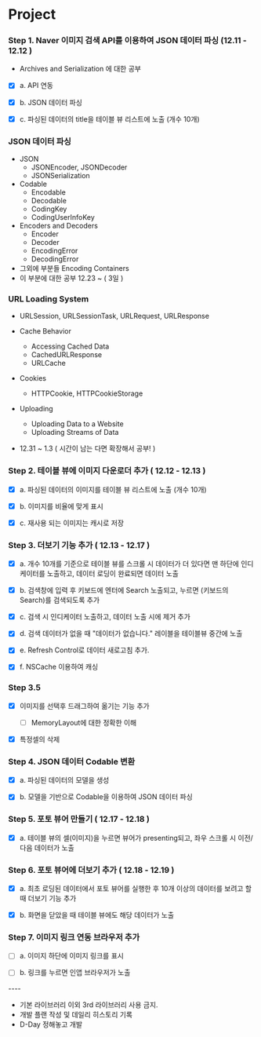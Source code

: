 

# Project



### Step 1. Naver 이미지 검색 API를 이용하여 JSON 데이터 파싱 (12.11 - 12.12 )

* Archives and Serialization 에 대한 공부

- [x] a. API 연동
- [x] b. JSON 데이터 파싱
- [x] c. 파싱된 데이터의 title을 테이블 뷰 리스트에 노출 (개수 10개)



### JSON 데이터 파싱

* JSON
  * JSONEncoder, JSONDecoder
  * JSONSerialization
* Codable
  * Encodable
  * Decodable
  * CodingKey
  * CodingUserInfoKey
* Encoders and Decoders
  * Encoder
  * Decoder
  * EncodingError
  * DecodingError
* 그외에 부분들 Encoding Containers
* 이 부분에 대한 공부  12.23 ~ ( 3일 )

 

### URL Loading System

* URLSession, URLSessionTask, URLRequest, URLResponse
* Cache Behavior
  * Accessing Cached Data
  * CachedURLResponse
  * URLCache
* Cookies
  * HTTPCookie, HTTPCookieStorage

* Uploading
  * Uploading Data to a Website
  * Uploading Streams of Data

* 12.31 ~ 1.3 ( 시간이 남는 다면 확장해서 공부! )



### Step 2. 테이블 뷰에 이미지 다운로더 추가 ( 12.12 - 12.13 )

- [x] a. 파싱된 데이터의 이미지를 테이블 뷰 리스트에 노출 (개수 10개)
- [x] b. 이미지를 비율에 맞게 표시
- [x] c. 재사용 되는 이미지는 캐시로 저장







### Step 3. 더보기 기능 추가 ( 12.13 - 12.17 )

- [x] a. 개수 10개를 기준으로 테이블 뷰를 스크롤 시 데이터가 더 있다면 맨 하단에 인디케이터를 노출하고, 데이터 로딩이 완료되면 데이터 노출
- [x] b. 검색창에 입력 후 키보드에 엔터에 Search 노출되고, 누르면 (키보드의 Search)를 검색되도록 추가
- [x] c. 검색 시 인디케이터 노출하고, 데이터 노출 시에 제거 추가
- [x] d. 검색 데이터가 없을 때 "데이터가 없습니다." 레이블을 테이블뷰 중간에 노출
- [x] e. Refresh Control로 데이터 새로고침 추가.
- [x] f. NSCache 이용하여 캐싱



### Step 3.5 

* [x] 이미지를 선택후 드래그하여 옮기는 기능 추가

  * [ ] MemoryLayout에 대한 정확한 이해
* [x] 특정셀의 삭제



### Step 4. JSON 데이터 Codable 변환

- [x] a. 파싱된 데이터의 모델을 생성

- [x] b. 모델을 기반으로 Codable을 이용하여 JSON 데이터 파싱



### Step 5. 포토 뷰어 만들기 ( 12.17 - 12.18 )

- [x] a. 테이블 뷰의 셀(이미지)을 누르면 뷰어가 presenting되고, 좌우 스크롤 시 이전/다음 데이터가 노출



### Step 6. 포토 뷰어에 더보기 추가 ( 12.18 - 12.19 )

- [x] a. 최초 로딩된 데이터에서 포토 뷰어를 실행한 후 10개 이상의 데이터를 보려고 할 때 더보기 기능 추가
- [x] b. 화면을 닫았을 때 테이블 뷰에도 해당 데이터가 노출



### Step 7. 이미지 링크 연동 브라우저 추가

- [ ] a. 이미지 하단에 이미지 링크를 표시

- [ ] b. 링크를 누르면 인앱 브라우저가 노출

\----



* 기본 라이브러리 이외 3rd 라이브러리 사용 금지. 
* 개발 플랜 작성 및 데일리 히스토리 기록 
* D-Day 정해놓고 개발 
